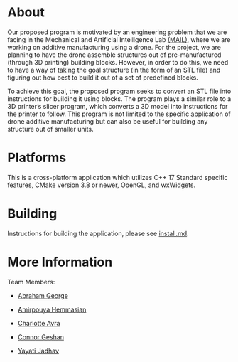 # **About**
Our proposed program is motivated by an engineering problem that we are facing in the Mechanical and Artificial Intelligence Lab [(MAIL)](https://sites.google.com/view/barati), where we are working on additive manufacturing using a drone. For the project, we are planning to have the drone assemble structures out of pre-manufactured (through 3D printing) building blocks. However, in order to do this, we need to have a way of taking the goal structure (in the form of an STL file) and figuring out how best to build it out of a set of predefined blocks.

To achieve this goal, the proposed program seeks to convert an STL file into instructions for building it using blocks. The program plays a similar role to a 3D printer’s slicer program, which converts a 3D model into instructions for the printer to follow. This program is not limited to the specific application of drone additive manufacturing but can also be useful for building any structure out of smaller units.



# **Platforms**
This is a cross-platform application which utilizes C++ 17 Standard specific features, CMake version 3.8 or newer, OpenGL, and wxWidgets. 

# **Building**

Instructions for building the application, please see [install.md](https://github.com/cgeshan/Blocked/blob/main/install.md). 

# **More Information**
Team Members: 

   - [Abraham George](https://www.linkedin.com/in/abraham-george-897818184/)
   - [Amirpouya Hemmasian](https://www.linkedin.com/in/amirpouya-hemmasian/)


   - [Charlotte Avra](https://www.linkedin.com/in/charlotteavra/)


   - [Connor Geshan](https://cgeshan.github.io)


   - [Yayati Jadhav](https://www.linkedin.com/in/yayatij/)
   
